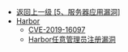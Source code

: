 - [返回上一级 [5、服务器应用漏洞]](/5、服务器应用漏洞)
- [Harbor](/5、服务器应用漏洞/Harbor/)
  - [CVE-2019-16097](/5、服务器应用漏洞/Harbor/CVE-2019-16097.md)
  - [Harbor任意管理员注册漏洞](/5、服务器应用漏洞/Harbor/Harbor任意管理员注册漏洞.md)
